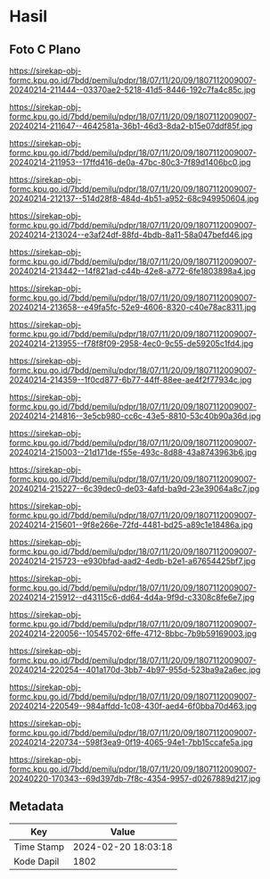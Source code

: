 # Hasil

## Foto C Plano

https://sirekap-obj-formc.kpu.go.id/7bdd/pemilu/pdpr/18/07/11/20/09/1807112009007-20240214-211444--03370ae2-5218-41d5-8446-192c7fa4c85c.jpg

https://sirekap-obj-formc.kpu.go.id/7bdd/pemilu/pdpr/18/07/11/20/09/1807112009007-20240214-211647--4642581a-36b1-46d3-8da2-b15e07ddf85f.jpg

https://sirekap-obj-formc.kpu.go.id/7bdd/pemilu/pdpr/18/07/11/20/09/1807112009007-20240214-211953--17ffd416-de0a-47bc-80c3-7f89d1406bc0.jpg

https://sirekap-obj-formc.kpu.go.id/7bdd/pemilu/pdpr/18/07/11/20/09/1807112009007-20240214-212137--514d28f8-484d-4b51-a952-68c949950604.jpg

https://sirekap-obj-formc.kpu.go.id/7bdd/pemilu/pdpr/18/07/11/20/09/1807112009007-20240214-213024--e3af24df-88fd-4bdb-8a11-58a047befd46.jpg

https://sirekap-obj-formc.kpu.go.id/7bdd/pemilu/pdpr/18/07/11/20/09/1807112009007-20240214-213442--14f821ad-c44b-42e8-a772-6fe1803898a4.jpg

https://sirekap-obj-formc.kpu.go.id/7bdd/pemilu/pdpr/18/07/11/20/09/1807112009007-20240214-213658--e49fa5fc-52e9-4606-8320-c40e78ac8311.jpg

https://sirekap-obj-formc.kpu.go.id/7bdd/pemilu/pdpr/18/07/11/20/09/1807112009007-20240214-213955--f78f8f09-2958-4ec0-9c55-de59205c1fd4.jpg

https://sirekap-obj-formc.kpu.go.id/7bdd/pemilu/pdpr/18/07/11/20/09/1807112009007-20240214-214359--1f0cd877-6b77-44ff-88ee-ae4f2f77934c.jpg

https://sirekap-obj-formc.kpu.go.id/7bdd/pemilu/pdpr/18/07/11/20/09/1807112009007-20240214-214816--3e5cb980-cc6c-43e5-8810-53c40b90a36d.jpg

https://sirekap-obj-formc.kpu.go.id/7bdd/pemilu/pdpr/18/07/11/20/09/1807112009007-20240214-215003--21d171de-f55e-493c-8d88-43a8743963b6.jpg

https://sirekap-obj-formc.kpu.go.id/7bdd/pemilu/pdpr/18/07/11/20/09/1807112009007-20240214-215227--6c39dec0-de03-4afd-ba9d-23e39064a8c7.jpg

https://sirekap-obj-formc.kpu.go.id/7bdd/pemilu/pdpr/18/07/11/20/09/1807112009007-20240214-215601--9f8e266e-72fd-4481-bd25-a89c1e18486a.jpg

https://sirekap-obj-formc.kpu.go.id/7bdd/pemilu/pdpr/18/07/11/20/09/1807112009007-20240214-215723--e930bfad-aad2-4edb-b2e1-a67654425bf7.jpg

https://sirekap-obj-formc.kpu.go.id/7bdd/pemilu/pdpr/18/07/11/20/09/1807112009007-20240214-215912--d43115c6-dd64-4d4a-9f9d-c3308c8fe6e7.jpg

https://sirekap-obj-formc.kpu.go.id/7bdd/pemilu/pdpr/18/07/11/20/09/1807112009007-20240214-220056--10545702-6ffe-4712-8bbc-7b9b59169003.jpg

https://sirekap-obj-formc.kpu.go.id/7bdd/pemilu/pdpr/18/07/11/20/09/1807112009007-20240214-220254--401a170d-3bb7-4b97-955d-523ba9a2a6ec.jpg

https://sirekap-obj-formc.kpu.go.id/7bdd/pemilu/pdpr/18/07/11/20/09/1807112009007-20240214-220549--984affdd-1c08-430f-aed4-6f0bba70d463.jpg

https://sirekap-obj-formc.kpu.go.id/7bdd/pemilu/pdpr/18/07/11/20/09/1807112009007-20240214-220734--598f3ea9-0f19-4065-94e1-7bb15ccafe5a.jpg

https://sirekap-obj-formc.kpu.go.id/7bdd/pemilu/pdpr/18/07/11/20/09/1807112009007-20240220-170343--69d397db-7f8c-4354-9957-d0267889d217.jpg


## Metadata

| Key        | Value               |
| ---------- | ------------------- |
| Time Stamp | 2024-02-20 18:03:18 |
| Kode Dapil | 1802                |



